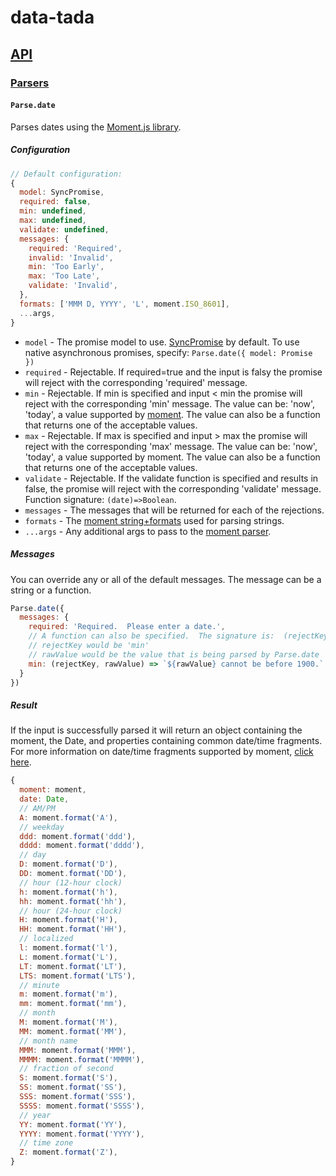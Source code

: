 # data-tada

## [API](api.md)

### [Parsers](api.parse.md)

#### `Parse.date`

Parses dates using the [Moment.js library](https://momentjs.com/).

##### Configuration
```js
// Default configuration:
{
  model: SyncPromise,
  required: false,
  min: undefined,
  max: undefined,
  validate: undefined,
  messages: {
    required: 'Required',
    invalid: 'Invalid',
    min: 'Too Early',
    max: 'Too Late',
    validate: 'Invalid',
  },
  formats: ['MMM D, YYYY', 'L', moment.ISO_8601],
  ...args,
}
```

- `model` - The promise model to use.  [SyncPromise](api.sync-promise.md) by default.  To use native asynchronous promises, specify: `Parse.date({ model: Promise })`
- `required` - Rejectable.  If required=true and the input is falsy the promise will reject with the corresponding 'required' message.
- `min` - Rejectable.  If min is specified and input < min the promise will reject with the corresponding 'min' message.  The value can be: 'now', 'today', a value supported by [moment](https://momentjs.com/docs/#/parsing/).  The value can also be a function that returns one of the acceptable values.
- `max` - Rejectable.  If max is specified and input > max the promise will reject with the corresponding 'max' message.  The value can be: 'now', 'today', a value supported by moment.  The value can also be a function that returns one of the acceptable values.
- `validate` - Rejectable.  If the validate function is specified and results in false, the promise will reject with the corresponding 'validate' message.  Function signature: `(date)=>Boolean`.
- `messages` - The messages that will be returned for each of the rejections.
- `formats` - The [moment string+formats](https://momentjs.com/docs/#/parsing/string-formats/) used for parsing strings.
- `...args` - Any additional args to pass to the [moment parser](https://momentjs.com/docs/#/parsing/).

##### Messages
You can override any or all of the default messages.  The message can be a string or a function.
```js
Parse.date({
  messages: {
    required: 'Required.  Please enter a date.',
    // A function can also be specified.  The signature is:  (rejectKey, rawValue) => Any
    // rejectKey would be 'min'
    // rawValue would be the value that is being parsed by Parse.date
    min: (rejectKey, rawValue) => `${rawValue} cannot be before 1900.`
  }
})
```

##### Result
If the input is successfully parsed it will return an object containing the moment, the Date, and properties containing common date/time fragments.
For more information on date/time fragments supported by moment, [click here](https://momentjs.com/docs/#/displaying/format/).
```js
{
  moment: moment,
  date: Date,
  // AM/PM
  A: moment.format('A'),
  // weekday
  ddd: moment.format('ddd'),
  dddd: moment.format('dddd'),
  // day
  D: moment.format('D'),
  DD: moment.format('DD'),
  // hour (12-hour clock)
  h: moment.format('h'),
  hh: moment.format('hh'),
  // hour (24-hour clock)
  H: moment.format('H'),
  HH: moment.format('HH'),
  // localized
  l: moment.format('l'),
  L: moment.format('L'),
  LT: moment.format('LT'),
  LTS: moment.format('LTS'),
  // minute
  m: moment.format('m'),
  mm: moment.format('mm'),
  // month
  M: moment.format('M'),
  MM: moment.format('MM'),
  // month name
  MMM: moment.format('MMM'),
  MMMM: moment.format('MMMM'),
  // fraction of second
  S: moment.format('S'),
  SS: moment.format('SS'),
  SSS: moment.format('SSS'),
  SSSS: moment.format('SSSS'),
  // year
  YY: moment.format('YY'),
  YYYY: moment.format('YYYY'),
  // time zone
  Z: moment.format('Z'),
}
```
